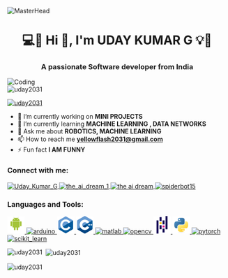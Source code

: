 ![MasterHead](https://img.freepik.com/premium-vector/ai-artificial-intelligence-abstract-background_34645-1354.jpg?w=1380)
<h1 align="center">💻🤖 Hi 👋, I'm UDAY KUMAR G 💡🤖</h1>
<h3 align="center">A passionate Software developer from India</h3>
<img align="right" alt="Coding" width="1000" src="https://media.licdn.com/dms/image/C4D12AQEwyvEnLPlPRQ/article-cover_image-shrink_720_1280/0/1616944778816?e=2147483647&v=beta&t=JDvn_R5XEO7v00QkEkZKHxMkJK-v4K7KKZCRnHRGb38">

<p align="left"> 
  <img src="https://komarev.com/ghpvc/?username=uday2031&label=Profile%20views&color=0e75b6&style=flat" alt="uday2031" /> 
</p>

<p align="left"> 
  <a href="https://github.com/ryo-ma/github-profile-trophy">
    <img src="https://github-profile-trophy.vercel.app/?username=uday2031&theme=onedark" alt="uday2031" />
  </a> 
</p>

- 🔭 I’m currently working on **MINI PROJECTS**
- 🌱 I’m currently learning **MACHINE LEARNING , DATA NETWORKS**
- 💬 Ask me about **ROBOTICS, MACHINE LEARNING**
- 📫 How to reach me **yellowflash2031@gmail.com**
- ⚡ Fun fact **I AM FUNNY**

<h3 align="left">Connect with me:</h3>
<p align="left">
  <a href="https://linkedin.com/in/uday-kumar-g-3956312a4/" target="blank">
    <img align="center" src="https://raw.githubusercontent.com/rahuldkjain/github-profile-readme-generator/master/src/images/icons/Social/linked-in-alt.svg" alt="Uday_Kumar_G" height="30" width="40" />
  </a>
  <a href="https://instagram.com/the_ai_dream_1" target="blank">
    <img align="center" src="https://raw.githubusercontent.com/rahuldkjain/github-profile-readme-generator/master/src/images/icons/Social/instagram.svg" alt="the_ai_dream_1" height="30" width="40" />
  </a>
  <a href="https://www.youtube.com/c/THE AI DREAM" target="blank">
    <img align="center" src="https://raw.githubusercontent.com/rahuldkjain/github-profile-readme-generator/master/src/images/icons/Social/youtube.svg" alt="the ai dream" height="30" width="40" />
  </a>
  <a href="https://www.codechef.com/users/spiderbot15" target="blank">
    <img align="center" src="https://img.shields.io/badge/CodeChef-%235A5A5A.svg?&style=for-the-badge&logo=codechef&logoColor=white" alt="spiderbot15" height="30" width="40" />
  </a>
</p>

<h3 align="left">Languages and Tools:</h3>
<p align="left"> 
  <a href="https://developer.android.com" target="_blank" rel="noreferrer"> 
    <img src="https://raw.githubusercontent.com/devicons/devicon/master/icons/android/android-original-wordmark.svg" alt="android" width="40" height="40"/> 
  </a> 
  <a href="https://www.arduino.cc/" target="_blank" rel="noreferrer"> 
    <img src="https://cdn.worldvectorlogo.com/logos/arduino-1.svg" alt="arduino" width="40" height="40"/> 
  </a> 
  <a href="https://www.cprogramming.com/" target="_blank" rel="noreferrer"> 
    <img src="https://raw.githubusercontent.com/devicons/devicon/master/icons/c/c-original.svg" alt="c" width="40" height="40"/> 
  </a> 
  <a href="https://www.w3schools.com/cpp/" target="_blank" rel="noreferrer"> 
    <img src="https://raw.githubusercontent.com/devicons/devicon/master/icons/cplusplus/cplusplus-original.svg" alt="cplusplus" width="40" height="40"/> 
  </a> 
  <a href="https://www.mathworks.com/" target="_blank" rel="noreferrer"> 
    <img src="https://upload.wikimedia.org/wikipedia/commons/2/21/Matlab_Logo.png" alt="matlab" width="40" height="40"/> 
  </a> 
  <a href="https://opencv.org/" target="_blank" rel="noreferrer"> 
    <img src="https://www.vectorlogo.zone/logos/opencv/opencv-icon.svg" alt="opencv" width="40" height="40"/> 
  </a> 
  <a href="https://pandas.pydata.org/" target="_blank" rel="noreferrer"> 
    <img src="https://raw.githubusercontent.com/devicons/devicon/2ae2a900d2f041da66e950e4d48052658d850630/icons/pandas/pandas-original.svg" alt="pandas" width="40" height="40"/> 
  </a> 
  <a href="https://www.python.org" target="_blank" rel="noreferrer"> 
    <img src="https://raw.githubusercontent.com/devicons/devicon/master/icons/python/python-original.svg" alt="python" width="40" height="40"/> 
  </a> 
  <a href="https://pytorch.org/" target="_blank" rel="noreferrer"> 
    <img src="https://www.vectorlogo.zone/logos/pytorch/pytorch-icon.svg" alt="pytorch" width="40" height="40"/> 
  </a> 
  <a href="https://scikit-learn.org/" target="_blank" rel="noreferrer"> 
    <img src="https://upload.wikimedia.org/wikipedia/commons/0/05/Scikit_learn_logo_small.svg" alt="scikit_learn" width="40" height="40"/> 
  </a> 
</p>

<p>
  <img align="left" src="https://github-readme-stats.vercel.app/api/top-langs?username=uday2031&show_icons=true&locale=en&layout=compact&theme=dark" alt="uday2031" />
</p>

<p>&nbsp;
  <img align="center" src="https://github-readme-stats.vercel.app/api?username=uday2031&show_icons=true&locale=en&theme=dark" alt="uday2031" />
</p>

<p>
  <img align="center" src="https://github-readme-streak-stats.herokuapp.com/?user=uday2031&theme=black-ice" alt="uday2031" />
</p>
